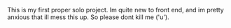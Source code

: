 This is my first proper solo project. 
Im quite new to front end, and im pretty anxious that ill mess this up.
So please dont kill me ('u').
